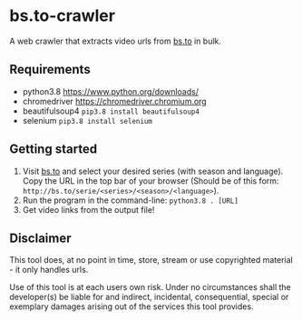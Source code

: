 # bs.to-crawler
A web crawler that extracts video urls from [bs.to](https://bs.to) in bulk.

## Requirements

- python3.8 https://www.python.org/downloads/
- chromedriver https://chromedriver.chromium.org
- beautifulsoup4 `pip3.8 install beautifulsoup4`
- selenium `pip3.8 install selenium`

## Getting started

1. Visit [bs.to](https://bs.to) and select your desired series (with season and language). Copy the URL in the top bar of your browser (Should be of this form: `http://bs.to/serie/<series>/<season>/<language>`).
2. Run the program in the command-line: `python3.8 . [URL]`
3. Get video links from the output file!

## Disclaimer

This tool does, at no point in time, store, stream or use copyrighted material - it only handles urls.

Use of this tool is at each users own risk. Under no circumstances shall the developer(s) be liable for and indirect, incidental, consequential, special or exemplary damages arising out of the services this tool provides.
